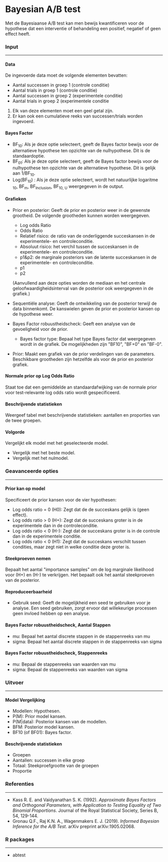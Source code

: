Bayesian A/B test
=================

Met de Bayesiaanse A/B test kan men bewijs kwantificeren voor de hypothese dat een interventie of behandeling een positief, negatief of geen effect heeft. 


### Input
---------

#### Data
De ingevoerde data moet de volgende elementen bevatten:
- Aantal successen in groep 1 (controle conditie)
- Aantal trials in groep 1 (controle conditie)
- Aantal successen in groep 2 (experimentele conditie)
- Aantal trials in groep 2 (experimentele conditie 

1. Elk van deze elementen moet een geel getal zijn.
2. Er kan ook een cumulatieve reeks van successen/trials worden ingevoerd. 

#### Bayes Factor
- BF<sub>10</sub>: Als je deze optie selecteert, geeft de Bayes factor bewijs voor de alternatieve hypothese ten opzichte van de nulhypothese. Dit is de standaardoptie. 
- BF<sub>01</sub>: Als je deze optie selecteert, geeft de Bayes factor bewijs voor de nulhypothese ten opzichte van de alternatieve hypothese. Dit is gelijk aan 1/BF<sub>10</sub>.
- Log(BF<sub>10</sub>) : Als je deze optie selecteert, wordt het natuurlijke logaritme <sub>10</sub>, BF<sub>m</sub>, BF<sub>Inclusion</sub>, BF<sub>10, U</sub> weergegeven in de output.


#### Grafieken
  - Prior en posterior: Geeft de prior en posterior weer in de gewenste grootheid. De volgende grootheden kunnen worden weergegeven.
    - Log odds Ratio
    - Odds Ratio
    - Relatief risico: de ratio van de onderliggende succeskansen in de experimentele- en controleconditie.
	- Absoluut risico: het verchil tussen de succeskansen in de experimentele- en controleconditie. 
    - p1&p2: de marginale posteriors van de latente succeskansen in de experimentele- en controleconditie.
    - p1
    - p2

	(Aanvullend aan deze opties worden de mediaan en het centrale geloofwaardigheidsinterval van de posterior ook weergegeven in de grafiek.)
  - Sequentiële analyse: Geeft de ontwikkeling van de posterior terwijl de data binnenkomt. De kanswielen geven de prior en posterior kansen op de hypothese weer.
  - Bayes Factor robuustheidscheck: Geeft een analyse van de gevoeligheid voor de prior.
    - Bayes factor type: Bepaal het type Bayes factor dat weergegeven wordt in de grafiek. De mogelijkheden zijn "BF10", "BF+0" en "BF-0".
  - Prior: Maakt een grafiek van de prior verdelingen van de parameters. Beschikbare grootheden zijn hetzelfde als voor de prior en posterior grafiek.

#### Normale prior op Log Odds Ratio
Staat toe dat een gemiddelde an standaardafwijking van de normale prior voor test-relevante log odds ratio wordt gespecificeerd.


#### Beschrijvende statistieken
Weergeef tabel met beschrijvende statistieken: aantallen en proporties van de twee groepen.

#### Volgorde
Vergelijkt elk model met het geselecteerde model.
  - Vergelijk met het beste model.
  - Vergelijk met het nulmodel.


### Geavanceerde opties 
--------------------

#### Prior kan op model 
Specificeert de prior kansen voor de vier hypothesen: 
  - Log odds ratio = 0 (H0): Zegt dat de de succeskans gelijk is (geen effect).
  - Log odds ratio > 0 (H+): Zegt dat de succeskans groter is in de experimentele dan in de controleconditie.
  - Log odds ratio < 0 (H-): Zegt dat de succeskans groter is in de controle dan in de experimentele conditie.
  - Log odds ratio < 0 (H1): Zegt dat de succeskans verschilt tussen condities, maar zegt niet in welke conditie deze groter is.

#### Steekproeven nemen 
Bepaalt het aantal "importance samples" om de log marginale likelihood voor (H+) en (H-) te verkrijgen. Het bepaalt ook het aantal steekproeven van de posterior.

#### Reproduceerbaarheid
- Gebruik seed: Geeft de mogelijkheid een seed te gebruiken voor je analyse. Een seed gebruiken, zorgt ervoor dat willekeurige processen geen invloed hebben op een analyse.

#### Bayes Factor robuustheidscheck, Aantal Stappen
- mu: Bepaal het aantal discrete stappen in de stappenreeks van mu 
- sigma: Bepaal het aantal discrete stappen in de stappenreeks van sigma

#### Bayes Factor robuustheidscheck, Stappenreeks
- mu: Bepaal de stappenreeks van waarden van mu
- sigma: Bepaal de stappenreeks van waarden van sigma

### Uitvoer
----------

#### Model Vergelijking
  - Modellen: Hypothesen. 
  - P(M): Prior model kansen. 
  - P(M|data): Posterior kansen van de modellen.
  - BFM: Posterior model kansen. 
  - BF10 (of BF01): Bayes factor.

#### Beschrijvende statistieken
  - Groepen
  - Aantallen: successen in elke groep
  - Totaal: Steekproefgrootte van de groepen
  - Proportie


### Referenties
--------------
  - Kass R. E. and Vaidyanathan S. K. (1992). *Approximate Bayes Factors and Orthogonal Parameters, with Application to Testing Equality of Two Binomial Proportions*. Journal of the Royal Statistical Society, Series B, 54, 129-144.
  - Gronau Q.F., Raj K.N. A., Wagenmakers E. J. (2019). *Informed Bayesian Inference for the A/B Test*. arXiv preprint arXiv:1905.02068.


### R packages
--------------
  - abtest
